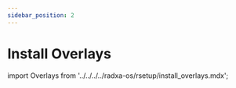 ```yaml
---
sidebar_position: 2
---
```


# Install Overlays

import Overlays from '../../../../radxa-os/rsetup/install_overlays.mdx';

<Overlays />
